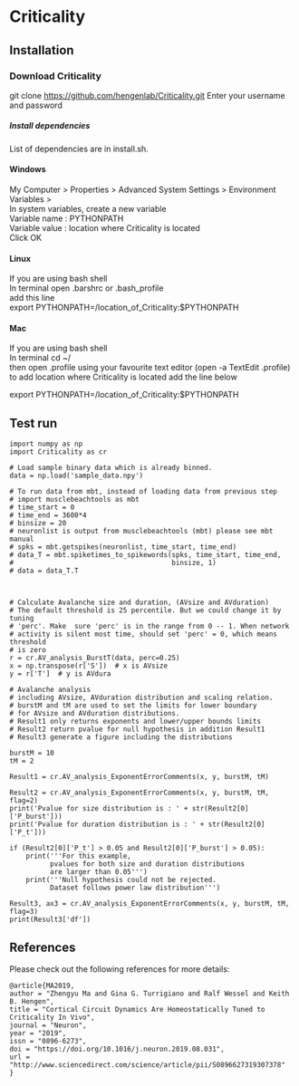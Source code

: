 # Criticality

## Installation

### Download Criticality
git clone https://github.com/hengenlab/Criticality.git 
Enter your username and password  

##### Install dependencies
List of dependencies are in install.sh.  

#### Windows
My Computer > Properties > Advanced System Settings > Environment Variables >  
In system variables, create a new variable  
    Variable name  : PYTHONPATH  
    Variable value : location where Criticality is located  
    Click OK  


#### Linux
If you are using bash shell  
In terminal open .barshrc or .bash_profile  
add this line  
export PYTHONPATH=/location_of_Criticality:$PYTHONPATH  


#### Mac
If you are using bash shell  
In terminal cd ~/  
then open  .profile using your favourite text editor (open -a TextEdit .profile)  
to add location where Criticality is located add the line below  

export PYTHONPATH=/location_of_Criticality:$PYTHONPATH  




## Test run

```
import numpy as np
import Criticality as cr

# Load sample binary data which is already binned.
data = np.load('sample_data.npy')

# To run data from mbt, instead of loading data from previous step
# import musclebeachtools as mbt
# time_start = 0
# time_end = 3600*4
# binsize = 20
# neuronlist is output from musclebeachtools (mbt) please see mbt manual
# spks = mbt.getspikes(neuronlist, time_start, time_end)
# data_T = mbt.spiketimes_to_spikewords(spks, time_start, time_end,
#                                       binsize, 1)
# data = data_T.T



# Calculate Avalanche size and duration, (AVsize and AVduration)
# The default threshold is 25 percentile. But we could change it by tuning
# 'perc'. Make  sure 'perc' is in the range from 0 -- 1. When network
# activity is silent most time, should set 'perc' = 0, which means threshold
# is zero
r = cr.AV_analysis_BurstT(data, perc=0.25)
x = np.transpose(r['S'])  # x is AVsize
y = r['T']  # y is AVdura

# Avalanche analysis
# including AVsize, AVduration distribution and scaling relation.
# burstM and tM are used to set the limits for lower boundary
# for AVsize and AVduration distributions.
# Result1 only returns exponents and lower/upper bounds limits
# Result2 return pvalue for null hypothesis in addition Result1
# Result3 generate a figure including the distributions

burstM = 10
tM = 2

Result1 = cr.AV_analysis_ExponentErrorComments(x, y, burstM, tM)

Result2 = cr.AV_analysis_ExponentErrorComments(x, y, burstM, tM, flag=2)
print('Pvalue for size distribution is : ' + str(Result2[0]['P_burst']))
print('Pvalue for duration distribution is : ' + str(Result2[0]['P_t']))

if (Result2[0]['P_t'] > 0.05 and Result2[0]['P_burst'] > 0.05):
    print('''For this example,
          pvalues for both size and duration distributions
          are larger than 0.05''')
    print('''Null hypothesis could not be rejected.
          Dataset follows power law distribution''')

Result3, ax3 = cr.AV_analysis_ExponentErrorComments(x, y, burstM, tM, flag=3)
print(Result3['df'])
```

## References
Please check out the following references for more details:  
```
@article{MA2019,  
author = "Zhengyu Ma and Gina G. Turrigiano and Ralf Wessel and Keith B. Hengen",  
title = "Cortical Circuit Dynamics Are Homeostatically Tuned to Criticality In Vivo",  
journal = "Neuron",  
year = "2019",  
issn = "0896-6273",  
doi = "https://doi.org/10.1016/j.neuron.2019.08.031",  
url = "http://www.sciencedirect.com/science/article/pii/S0896627319307378"  
}
```
